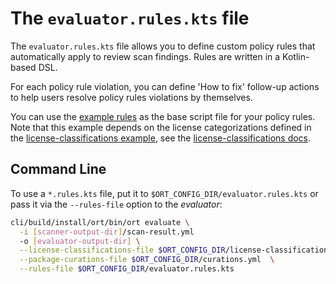 # The `evaluator.rules.kts` file

The `evaluator.rules.kts` file  allows you to define custom policy rules that automatically apply to review scan
findings. Rules are written in a Kotlin-based DSL.

For each policy rule violation, you can define 'How to fix' follow-up actions to help users resolve policy rules
violations by themselves.

You can use the [example rules](../../examples/example.rules.kts) as the base script file for your policy rules. Note
that this example depends on the license categorizations defined in the
[license-classifications example](../../examples/license-classifications.yml), see the
[license-classifications docs](../config-file-license-classifications-yml.md).

## Command Line

To use a `*.rules.kts` file, put it to `$ORT_CONFIG_DIR/evaluator.rules.kts` or pass it via the `--rules-file` option
to the _evaluator_:

```bash
cli/build/install/ort/bin/ort evaluate \
  -i [scanner-output-dir]/scan-result.yml
  -o [evaluator-output-dir] \
  --license-classifications-file $ORT_CONFIG_DIR/license-classifications.yml \
  --package-curations-file $ORT_CONFIG_DIR/curations.yml  \
  --rules-file $ORT_CONFIG_DIR/evaluator.rules.kts
```
